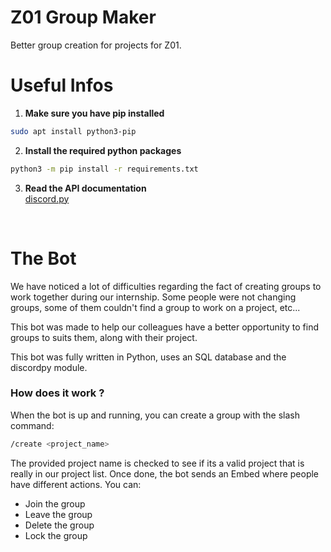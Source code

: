 # Z01 Group Maker

Better group creation for projects for Z01.

# Useful Infos
1. **Make sure you have pip installed**<br>
```sh
sudo apt install python3-pip
```
2. **Install the required python packages**<br>
```sh
python3 -m pip install -r requirements.txt
```

3. **Read the API documentation**<br>
[discord.py](https://discordpy.readthedocs.io/en/stable/)<br>
<br>

# The Bot

We have noticed a lot of difficulties regarding the fact of creating groups to work together during our internship. Some people were not changing groups, some of them couldn't find a group to work on a project, etc...

This bot was made to help our colleagues have a better opportunity to find groups to suits them, along with their project.

This bot was fully written in Python, uses an SQL database and the discordpy module.

### How does it work ?

When the bot is up and running, you can create a group with the slash command:
```bash
/create <project_name>
``` 

The provided project name is checked to see if its a valid project that is really in our project list. Once done, the bot sends an Embed where people have different actions. You can:

* Join the group
* Leave the group
* Delete the group
* Lock the group
